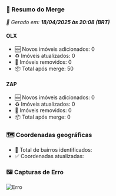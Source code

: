 ### 🔄 Resumo do Merge

_📅 Gerado em: **18/04/2025 às 20:08 (BRT)**_
#### OLX
- 🆕 Novos imóveis adicionados: 0
- ♻️ Imóveis atualizados: 0
- 🛑 Imóveis removidos: 0
- 📦 Total após merge: 50

#### ZAP
- 🆕 Novos imóveis adicionados: 0
- ♻️ Imóveis atualizados: 0
- 🛑 Imóveis removidos: 0
- 📦 Total após merge: 0

### 🗺️ Coordenadas geográficas
- 📍 Total de bairros identificados: 
- ✅ Coordenadas atualizadas: 

### 🖼️ Capturas de Erro
![Erro](https://raw.githubusercontent.com/ApenasGabs/querocasa/aecb1bc36d3d4b92c54bcfa4b3613913dde8adc5/erro_zap_18_de_abril_de_2025_às_20-07-37.png)
